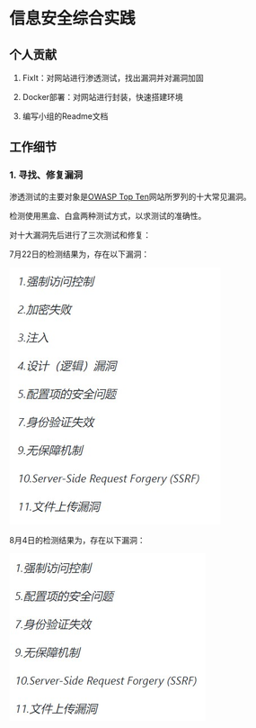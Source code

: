 # 信息安全综合实践

## 个人贡献

1. FixIt：对网站进行渗透测试，找出漏洞并对漏洞加固

2. Docker部署：对网站进行封装，快速搭建环境

3. 编写小组的Readme文档

## 工作细节

### 1. 寻找、修复漏洞

渗透测试的主要对象是[OWASP Top Ten](https://www.aliyundrive.com/s/28zb3HpY6TU)网站所罗列的十大常见漏洞。

检测使用黑盒、白盒两种测试方式，以求测试的准确性。

对十大漏洞先后进行了三次测试和修复：

7月22日的检测结果为，存在以下漏洞：

![7.22](penetration%20test\img\7.22%E6%BC%8F%E6%B4%9E.jpg)

8月4日的检测结果为，存在以下漏洞：

![8.4](penetration%20test\img\8.4%E6%BC%8F%E6%B4%9E.jpg)

